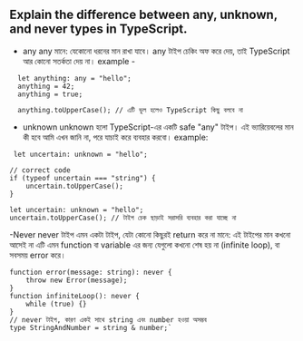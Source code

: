 ## Explain the difference between any, unknown, and never types in TypeScript.

- any
any মানে: যেকোনো ধরনের মান রাখা যাবে। any টাইপ চেকিং অফ করে দেয়, তাই TypeScript আর কোনো সতর্কতা দেয় না।
example -
```
  let anything: any = "hello";
  anything = 42; 
  anything = true; 

  anything.toUpperCase(); // এটি ভুল হলেও TypeScript কিছু বলবে না

```

- unknown
unknown হলো TypeScript-এর একটি safe "any" টাইপ।
এই ভ্যারিয়েবলের মান কী হবে আমি এখন জানি না, পরে যাচাই করে ব্যবহার করবো।
example:
```
 let uncertain: unknown = "hello";

// correct code 
if (typeof uncertain === "string") {
    uncertain.toUpperCase(); 
}

let uncertain: unknown = "hello";
uncertain.toUpperCase(); // টাইপ চেক ছাড়াই সরাসরি ব্যবহার করা যাচ্ছে না

  ```

-Never
never টাইপ এমন একটা টাইপ, যেটা কোনো কিছুরই return করে না মানে: এই টাইপের মান কখনো আসেই না এটি এমন function বা variable এর জন্য যেগুলো কখনো শেষ হয় না (infinite loop), বা সবসময় error করে।
```
function error(message: string): never {
    throw new Error(message);
}
function infiniteLoop(): never {
    while (true) {}
}
// never টাইপ, কারণ একই সাথে string এবং number হওয়া অসম্ভব
type StringAndNumber = string & number;`
```

## 